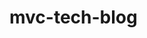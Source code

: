 # mvc-tech-blog

<!-- todos for project -->
<!-- css in public/src -->
<!-- screenshot -->
<!-- readme -->